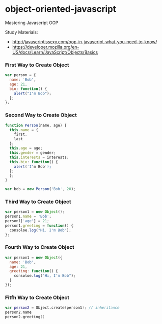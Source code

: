 # object-oriented-javascript
Mastering Javascript OOP

Study Materials: 
  - http://javascriptissexy.com/oop-in-javascript-what-you-need-to-know/
  - https://developer.mozilla.org/en-US/docs/Learn/JavaScript/Objects/Basics
  

### First Way to Create Object 
```javascript 
var person = {
  name: 'Bob',
  age: 21,
  bio: function() {
    alert("I'm Bob");
  };
};
```

### Second Way to Create Object 
```javascript 
function Person(name, age) {
  this.name = {
    first,
    last
  };
  this.age = age;
  this.gender = gender;
  this.interests = interests;
  this.bio: function() {
    alert('I'm Bob');
  };
  };
}

var bob = new Person('Bob', 20);
```

### Third Way to Create Object
```javascript 
var person1 = new Object();
person1.name = 'Bob';
person1['age'] = 21;
person1.greeting = function() {
  consoloe.log("Hi, I'm Bob");
};
```

### Fourth Way to Create Object 
```javascript 
var person1 = new Object({
  name: 'Bob',
  age: 21,
  greeting: function() {
    consoloe.log("Hi, I'm Bob");
  }
});
```

### Fitfh Way to Create Object 
```swift
var person2 = Object.create(person1); // inheritance
person2.name
person2.greeting()
```


